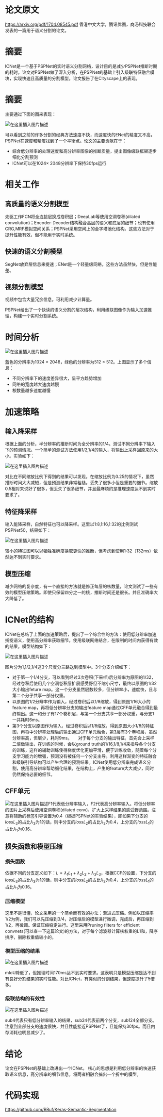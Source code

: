 # 论文原文
https://arxiv.org/pdf/1704.08545.pdf
香港中文大学，腾讯优图，商汤科技联合发表的一篇用于语义分割的论文。
# 摘要
ICNet是一个基于PSPNet的实时语义分割网络，设计目的是减少PSPNet推断时期的耗时，论文对PSPNet做了深入分析，在PSPNet的基础上引入级联特征融合模块，实现快速且高质量的分割模型。论文报告了在Cityscape上的表现。
# 摘要
主要通过下面的图来表现：

![在这里插入图片描述](https://img-blog.csdnimg.cn/20190610143740105.png?x-oss-process=image/watermark,type_ZmFuZ3poZW5naGVpdGk,shadow_10,text_aHR0cHM6Ly9ibG9nLmNzZG4ubmV0L2p1c3Rfc29ydA==,size_16,color_FFFFFF,t_70)

可以看到之前的许多分割的经典方法速度不快，而速度快的ENet的精度又不高，PSPNet在速度和精度找到了一个平衡点。论文的主要贡献在于：

- 综合低分辨率的处理速度和高分辨率图像的推断质量，提出图像级联框架逐步细化分割预测
- ICNet可以在1024$\times$ 2048分辨率下保持30fps运行
# 相关工作
## 高质量的语义分割模型
先驱工作FCN将全连接层换成卷积层；DeepLab等使用空洞卷积(dilated convolution)；Encoder-Decoder结构融合高层的语义和底层的细节；也有使用CRG,MRF模拟空间关系；PSPNet采用空间上的金字塔池化结构。这些方法对于提升性能有效，但不能用于实时系统。
## 快速的语义分割模型
SegNet放弃层信息来提速；ENet是一个轻量级网络，这些方法虽然快，但是性能差。
## 视频分割模型
视频中包含大量冗余信息，可利用减少计算量。

PSPNet给出了一个快读的语义分割的层次结构，利用级联图像作为输入加速推理，构建一个实时分割系统。

# 时间分析

![在这里插入图片描述](https://img-blog.csdnimg.cn/20190610152014821.png?x-oss-process=image/watermark,type_ZmFuZ3poZW5naGVpdGk,shadow_10,text_aHR0cHM6Ly9ibG9nLmNzZG4ubmV0L2p1c3Rfc29ydA==,size_16,color_FFFFFF,t_70)

蓝色的分辨率为1024 $\times$ 2048，绿色的分辨率为512 $\times$ 512。上图显示了多个信息：
- 不同分辨率下的速度差异很大，呈平方趋势增加
- 网络的宽度越大速度越慢
- 核数量越多速度越慢
# 加速策略
## 输入降采样
根据上面的分析，半分辨率的推断时间为全分辨率的1/4。测试不同分辨率下输入下的预测情况。一个简单的测试方法使用1/2,1/4的输入，将输出上采样回原来的大小。实验如下：

![在这里插入图片描述](https://img-blog.csdnimg.cn/20190610153057368.png?x-oss-process=image/watermark,type_ZmFuZ3poZW5naGVpdGk,shadow_10,text_aHR0cHM6Ly9ibG9nLmNzZG4ubmV0L2p1c3Rfc29ydA==,size_16,color_FFFFFF,t_70)

对比在不同缩放比例下得到的结果可以发现，在缩放比例为0.25的情况下，虽然推断时间大大减短，但是预测结果非常粗糙，丢失了很多小但是重要的细节。缩放0.5相对来说好了很多，但丢失了很多细节，并且最麻烦的是推理速度达不到实时要求了。
## 特征降采样
输入能降采样，自然特征也可以降采样。这里以1:8,1:16,1:32的比例测试PSPNet50，结果如下：

![在这里插入图片描述](https://img-blog.csdnimg.cn/20190610155248748.png)

较小的特征图可以以牺牲准确度换取更快的推断，但考虑到使用1:32（132ms）依然达不到实时要求。

## 模型压缩
减少网络的复杂度，有一个直接的方法就是修正每层的核数量，论文测试了一些有效的模型压缩策略。即使只保留四分之一的核，推断时间还是很长。并且准确率大大降低了。

# ICNet的结构
ICNet在总结了上面的加速策略后，提出了一个综合性的方法：使用低分辨率加速捕捉语义，使用高分辨率获取细节，使用级联网络结合，在限制的时间内获得有效的结果。模型结构如下：

![在这里插入图片描述](https://img-blog.csdnimg.cn/20190610164458254.png?x-oss-process=image/watermark,type_ZmFuZ3poZW5naGVpdGk,shadow_10,text_aHR0cHM6Ly9ibG9nLmNzZG4ubmV0L2p1c3Rfc29ydA==,size_16,color_FFFFFF,t_70)

图片分为1,1/2,1/4这3个尺度分三路送到模型中。3个分支介绍如下：

- 对于第一个1/4分支，可以看到经过3次卷积(下采样)后分辨率为原图的1/32，经过卷积后使用几个空洞卷积层扩展感受野但不缩小尺寸，最终以原图的1/32大小输出feture map。这一个分支虽然层数较多，但分辨率小，速度快，且与第二个分子共享一部分权重。
- 以原图的1/2分辨率作为输入，经过卷积后以1/8缩放，得到原图1/16大小的feature map，再将低分辨率分支的输出feature map通过CFF单元融合得到最终输出。这一和分子有17个卷积层，与第一个分支共享一部分权重，与分支1一共耗时6ms。
- 第3个分支以原图作为输入，经过卷积后以1/8缩放，得到原图大小1/8的特征图，再将中分辨率处理后的输出通过CFF单元融合，第3层有3个卷积层，虽然分辨率高，但层少，耗时9ms。
$\quad$对于每个分支的输出特征，首先会上采样二倍做输出，在训练的时候，会以ground truth的1/16,1/8,1/4来指导各个分支的训练，这样的辅助训练使得梯度优化更加平滑，便于训练收敛，随着每个分支学习能力的增强，预测没有被任何一个分支主导。利用这样渐变的特征融合和级联引导结构可以产生合理的预测结果。ICNet使用低分辨率完成语义分割，使用高分辨率帮助细化结果，在结构上，产生的feature大大减少，同时仍然保持必要的细节。
## CFF单元

![在这里插入图片描述](https://img-blog.csdnimg.cn/20190612104402481.png)F1代表低分辨率输入，F2代表高分辨率输入。将低分辨率的图片上采样后使用空洞卷积(dilated conv)，扩大上采样结果的感受野范围。注意将辅助的标签引导设置为0.4（根据PSPNet的实验结果），即如果下分支的$loss L_3$的占比$\lambda_3$为1的话，则中分支的$loss L_2$的占比$\lambda_2$为0.4，上分支的$loss L_1$的占比$\lambda_1$为0.16。

## 损失函数和模型压缩
### 损失函数
依据不同的分支定义如下：$L=\lambda_1L_1+\lambda_2L_2+\lambda_3L_3$，根据CCF的设置，下分支的$loss L_3$的占比$\lambda_3$为1的话，则中分支的$loss L_2$的占比$\lambda_2$为0.4，上分支的$loss L_1$的占比$\lambda_1$为0.16。
### 压缩模型
这里不是很懂，论文采用的一个简单而有效的办法：渐进式压缩。例如以压缩率1/2为例，我们可以先压缩到3/4，对压缩后的模型进行微调，完成后，再压缩到1/2，再微调。保证压缩稳定进行。这里采用Pruning filters for efficient convnets(可以查一下这篇论文)的方法，对于每个滤波器计算核权重的L1和，降序排序，删除权重值较小的。
### 模型压缩的结果

![在这里插入图片描述](https://img-blog.csdnimg.cn/20190612112521935.png?x-oss-process=image/watermark,type_ZmFuZ3poZW5naGVpdGk,shadow_10,text_aHR0cHM6Ly9ibG9nLmNzZG4ubmV0L2p1c3Rfc29ydA==,size_16,color_FFFFFF,t_70)

mIoU降低了，但推理时间170ms达不到实时要求。这表明只是模型压缩是达不到有良好分割结果的实时性能。对比ICNet，有类似的分割结果，但速度提升了5倍多。
### 级联结构的有效性

![在这里插入图片描述](https://img-blog.csdnimg.cn/20190612112551153.png?x-oss-process=image/watermark,type_ZmFuZ3poZW5naGVpdGk,shadow_10,text_aHR0cHM6Ly9ibG9nLmNzZG4ubmV0L2p1c3Rfc29ydA==,size_16,color_FFFFFF,t_70)

sub4代表只有低分辨率输入的结果，sub24代表前两个分支，sub124全部分支。注意到全部分支的速度很快，并且性能接近PSPNet了，且能保持30fps。而且内存消耗也明显减少了。

# 结论
论文在PSPNet的基础上改进出一个ICNet。 核心的思想是利用低分辨率的快速获取语义信息，高分辨率的细节信息。将两者相融合搞出一个折中的模型。

# 代码实现
https://github.com/BBuf/Keras-Semantic-Segmentation